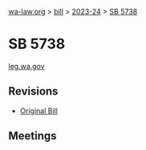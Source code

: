 [wa-law.org](/) > [bill](/bill/) > [2023-24](/bill/2023-24/) > [SB 5738](/bill/2023-24/sb/5738/)

# SB 5738
[leg.wa.gov](https://app.leg.wa.gov/billsummary?BillNumber=5738&Year=2023&Initiative=false)

## Revisions
* [Original Bill](1/)

## Meetings